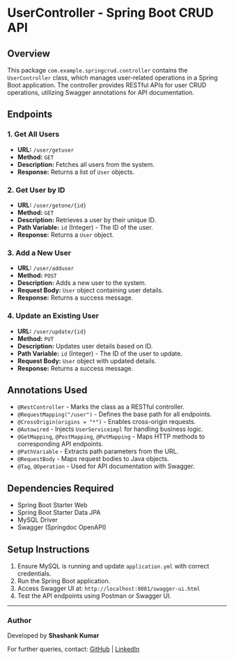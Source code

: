 # UserController - Spring Boot CRUD API

## Overview
This package `com.example.springcrud.controller` contains the `UserController` class, which manages user-related operations in a Spring Boot application. The controller provides RESTful APIs for user CRUD operations, utilizing Swagger annotations for API documentation.

## Endpoints

### 1. Get All Users
- **URL:** `/user/getuser`
- **Method:** `GET`
- **Description:** Fetches all users from the system.
- **Response:** Returns a list of `User` objects.

### 2. Get User by ID
- **URL:** `/user/getone/{id}`
- **Method:** `GET`
- **Description:** Retrieves a user by their unique ID.
- **Path Variable:** `id` (Integer) - The ID of the user.
- **Response:** Returns a `User` object.

### 3. Add a New User
- **URL:** `/user/adduser`
- **Method:** `POST`
- **Description:** Adds a new user to the system.
- **Request Body:** `User` object containing user details.
- **Response:** Returns a success message.

### 4. Update an Existing User
- **URL:** `/user/update/{id}`
- **Method:** `PUT`
- **Description:** Updates user details based on ID.
- **Path Variable:** `id` (Integer) - The ID of the user to update.
- **Request Body:** `User` object with updated details.
- **Response:** Returns a success message.

## Annotations Used
- `@RestController` - Marks the class as a RESTful controller.
- `@RequestMapping("/user")` - Defines the base path for all endpoints.
- `@CrossOrigin(origins = "*")` - Enables cross-origin requests.
- `@Autowired` - Injects `UserServiceimpl` for handling business logic.
- `@GetMapping`, `@PostMapping`, `@PutMapping` - Maps HTTP methods to corresponding API endpoints.
- `@PathVariable` - Extracts path parameters from the URL.
- `@RequestBody` - Maps request bodies to Java objects.
- `@Tag`, `@Operation` - Used for API documentation with Swagger.

## Dependencies Required
- Spring Boot Starter Web
- Spring Boot Starter Data JPA
- MySQL Driver
- Swagger (Springdoc OpenAPI)

## Setup Instructions
1. Ensure MySQL is running and update `application.yml` with correct credentials.
2. Run the Spring Boot application.
3. Access Swagger UI at: `http://localhost:8081/swagger-ui.html`
4. Test the API endpoints using Postman or Swagger UI.

---

### Author
Developed by **Shashank Kumar**

For further queries, contact: [GitHub](https://github.com/shashankkr20) | [LinkedIn](https://linkedin.com/in/shashank-kumar-4b6a80206)

